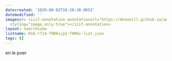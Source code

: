 ```yaml
---
datecreated: '2020-08-02T16:20:38.065Z'
datemodified: ''
imagescr: <iiif-annotation annotationurl="https://dnoneill.github.io/annotate/annotations/1e75470a-d4dc-11ea-b634-bada2f40b201.json"
  styling="image_only:true"></iiif-annotation>
layout: searchview
listname: 016-r714-f006vjp2-f006v-list.json
tags: []
---
```

en le poer